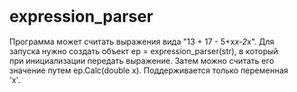 # expression_parser

Программа может считать выражения вида "13 + 17 - 5+x*x-2*x".
Для запуска нужно создать объект ep = expression_parser(str), в который при инициализации передать выражение. Затем можно считать его значение путем ep.Calc(double x). Поддерживается только переменная 'x'.
